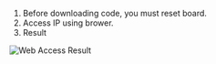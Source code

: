 1. Before downloading code, you must reset board.
2. Access IP using brower.
3. Result

![Web Access Result](./ESP8266_nodeMCU_LuaCode/04_GPIO_Control_using_Web/GPIO_Control_using_Web.png)


